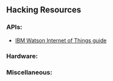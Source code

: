 ## Hacking Resources

### APIs:

- [IBM Watson Internet of Things guide](https://developer.ibm.com/academic/resources/internet-of-things-educator-guide/)

### Hardware:

### Miscellaneous: